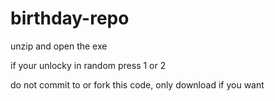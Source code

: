 # birthday-repo
unzip and open the exe

if your unlocky in random press 1 or 2

do not commit to or fork this code, only download if you want
